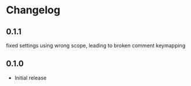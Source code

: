 # Changelog

## 0.1.1
fixed settings using wrong scope, leading to broken comment keymapping

## 0.1.0
- Initial release
